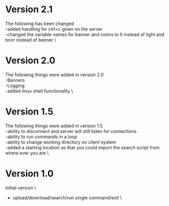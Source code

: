 # Version 2.1
The following has been changed \
-added handling for ctrl+c given on the server \
-changed the variable names for banner and colors to lt instead of light and bnnr instead of banner \

# Version 2.0
The following things were added in version 2.0 \
-Banners \
-Logging \
-added linux shell functionality \

# Version 1.5
The following things were added in version 1.5 \
-ability to disconnect and server will still listen for connections \
-ability to run commands in a loop \
-ability to change working directory on client system \
-added a starting location so that you could import the search script from where ever you are  \

# Version 1.0
Initial version \
- upload/download/search/run single command/exit \
